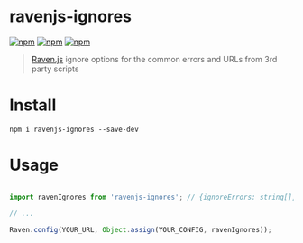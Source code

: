 # ravenjs-ignores
[![npm](https://img.shields.io/npm/dm/ravenjs-ignores.svg)](https://www.npmjs.com/package/ravenjs-ignores)
[![npm](https://img.shields.io/npm/v/ravenjs-ignores.svg)](https://www.npmjs.com/package/ravenjs-ignores)
[![npm](https://img.shields.io/npm/l/ravenjs-ignores.svg)](https://www.npmjs.com/package/ravenjs-ignores)

> [Raven.js](https://github.com/getsentry/raven-js) ignore options for the common errors and URLs from 3rd party scripts

# Install

```shell
npm i ravenjs-ignores --save-dev
```

# Usage
```js

import ravenIgnores from 'ravenjs-ignores'; // {ignoreErrors: string[], ignoreUrls: RegExp[]}

// ...

Raven.config(YOUR_URL, Object.assign(YOUR_CONFIG, ravenIgnores));

```
